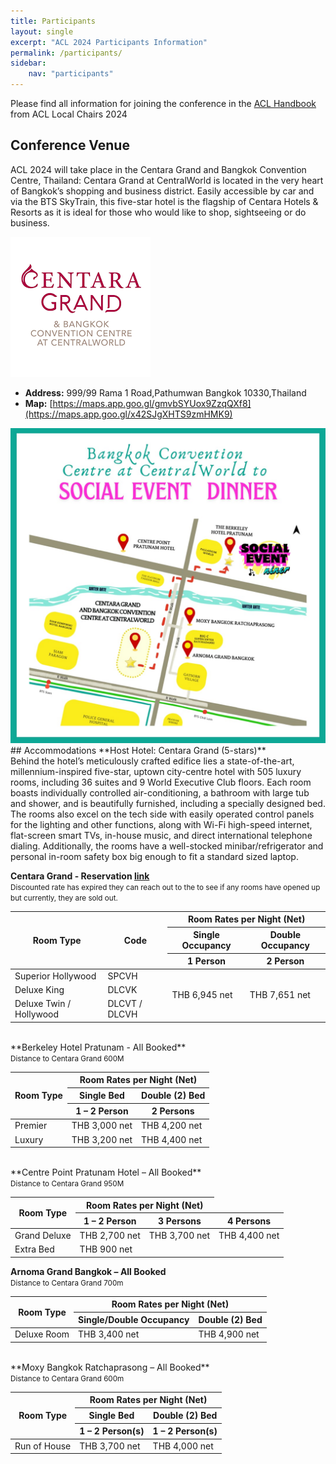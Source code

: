 ```yaml
---
title: Participants
layout: single
excerpt: "ACL 2024 Participants Information"
permalink: /participants/
sidebar:
    nav: "participants"
---
```

Please find all information for joining the conference in the [ACL Handbook](/assets/ACL_Handbook.pdf) from ACL Local Chairs 2024

## Conference Venue
<p>ACL 2024 will take place in the Centara Grand and Bangkok Convention Centre, Thailand:
Centara Grand at CentralWorld is located in the very heart of Bangkok’s shopping and business district. Easily accessible by car and via the BTS SkyTrain, this five-star hotel is the flagship of Centara Hotels & Resorts as it is ideal for those who would like to shop, sightseeing or do business.</p>
<img src="/assets/images/centara.png">

* **Address:** 999/99 Rama 1 Road,Pathumwan Bangkok 10330,Thailand
* **Map:** [https://maps.app.goo.gl/gmvbSYUox9ZzqQXf8](https://maps.app.goo.gl/x42SJgXHTS9zmHMK9)

<img src="/assets/images/ACL24_Map.jpeg">
## Accommodations
**Host Hotel: Centara Grand (5-stars)**<br>
Behind the hotel’s meticulously crafted edifice lies a state-of-the-art, millennium-inspired five-star, uptown city-centre hotel with 505 luxury rooms, including 36 suites and 9 World Executive Club floors. Each room boasts individually controlled air-conditioning, a bathroom with large tub and shower, and is beautifully furnished, including a specially designed bed. The rooms also excel on the tech side with easily operated control panels for the lighting and other functions, along with Wi-Fi high-speed internet, flat-screen smart TVs, in-house music, and direct international telephone dialing. Additionally, the rooms have a well-stocked minibar/refrigerator and personal in-room safety box big enough to fit a standard sized laptop.

<style>
.news-table tr td:nth-child(1) { font-weight: bold; width: 25%; }
.news-table tr td:nth-child(2) {width: 25%; }
.news-table tr td:nth-child(3) {width: 25%; }
.news-table tr td:nth-child(4) {width: 25%; }
</style>

**Centara Grand - Reservation [link](https://www.centarahotelsresorts.com/centaragrand/cgcw/accommodation)**<br>
<small>Discounted rate has expired they can reach out to the to see if any rooms have opened up but currently, they are sold out.</small>
<table>
    <thead>
        <tr>
            <th rowspan="3">Room Type</th>
            <th rowspan="3">Code</th>
            <th colspan="2" style="text-align: center">Room Rates per Night (Net)</th>
        </tr>
        <tr>
            <th>Single Occupancy</th>
            <th>Double Occupancy</th>
        </tr>
        <tr>
            <th>1 Person</th>
            <th>2 Person</th>
        </tr>
    </thead>
    <tbody>
        <tr>
            <td>Superior Hollywood</td>
            <td>SPCVH</td>
            <td rowspan="3">THB 6,945 net</td>
            <td rowspan="3">THB 7,651 net</td>
        </tr>
        <tr>
            <td>Deluxe King</td>
            <td>DLCVK</td>
        </tr>
        <tr>
            <td>Deluxe Twin / Hollywood</td>
            <td>DLCVT / DLCVH</td>
        </tr>
    </tbody>
</table>
<br>
**Berkeley Hotel Pratunam - All Booked**<br>
<small>Distance to Centara Grand 600M</small>
<table>
    <thead>
        <tr>
            <th rowspan="3">Room Type</th>
            <th colspan="2" style="text-align: center">Room Rates per Night (Net)</th>
        </tr>
        <tr>
            <th>Single Bed</th>
            <th>Double (2) Bed</th>
        </tr>
        <tr>
            <th>1 – 2 Person</th>
            <th>2 Persons</th>
        </tr>
    </thead>
    <tbody>
        <tr>
            <td>Premier</td>
            <td>THB 3,000 net</td>
            <td>THB 4,200 net</td>
        </tr>
        <tr>
            <td>Luxury</td>
            <td>THB 3,200 net</td>
            <td>THB 4,400 net</td>
        </tr>
    </tbody>
</table>
<br>
**Centre Point Pratunam Hotel – All Booked**<br>
<small>Distance to Centara Grand 950M</small>
<table>
    <thead>
        <tr>
            <th rowspan="2">Room Type</th>
            <th colspan="2" style="text-align: center">Room Rates per Night (Net)</th>
        </tr>
        <tr>
            <th>1 – 2 Person</th>
            <th>3 Persons</th>
            <th>4 Persons</th>
        </tr>
    </thead>
    <tbody>
        <tr>
            <td>Grand Deluxe</td>
            <td>THB 2,700 net</td>
            <td>THB 3,700 net</td>
            <td>THB 4,400 net</td>
        </tr>
        <tr>
            <td>Extra Bed </td>
            <td>THB 900 net</td>
        </tr>
    </tbody>
</table>

**Arnoma Grand Bangkok – All Booked**<br>
<small>Distance to Centara Grand 700m</small>
<table>
    <thead>
        <tr>
            <th rowspan="2">Room Type</th>
            <th colspan="2" style="text-align: center">Room Rates per Night (Net)</th>
        </tr>
        <tr>
            <th>Single/Double Occupancy</th>
            <th>Double (2) Bed</th>
        </tr>
    </thead>
    <tbody>
        <tr>
            <td>Deluxe Room</td>
            <td>THB 3,400 net</td>
            <td>THB 4,900 net</td>
        </tr>
    </tbody>
</table>
<br>
**Moxy Bangkok Ratchaprasong – All Booked**<br>
<small>Distance to Centara Grand 600m</small>
<table>
    <thead>
        <tr>
            <th rowspan="3">Room Type</th>
            <th colspan="2" style="text-align: center">Room Rates per Night (Net)</th>
        </tr>
        <tr>
            <th>Single Bed</th>
            <th>Double (2) Bed</th>
        </tr>
        <tr>
            <th>1 – 2 Person(s)</th>
            <th>1 – 2 Person(s)</th>
        </tr>
    </thead>
    <tbody>
        <tr>
            <td>Run of House</td>
            <td>THB 3,700 net</td>
            <td>THB 4,000 net</td>
        </tr>
    </tbody>
</table>
<br>


